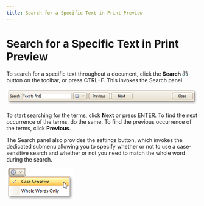 ```yaml
---
title: Search for a Specific Text in Print Preview
---
```

# Search for a Specific Text in Print Preview
To search for a specific text throughout a document, click the **Search** ![previewButtonSearch](../../../../images/Img7282.png) button on the toolbar, or press CTRL+F. This invokes the Search panel.

![FindDialog](../../../../images/Img7300.png)

To start searching for the terms, click **Next** or press ENTER. To find the next occurrence of the terms, do the same. To find the previous occurrence of the terms, click **Previous**.

The Search panel also provides the settings button, which invokes the dedicated submenu allowing you to specify whether or not to use a case-sensitive search and whether or not you need to match the whole word during the search.

![FindPanel_SettingsButton](../../../../images/Img122043.png)